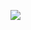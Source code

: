 [![](https://mermaid.ink/img/pako:eNqtlDFv2zAQhf_KgbMsWXLj2BqypEE7NGiAeCq4nMWTxFYiVZJyGhj-7z3RjtsC7hJ4oYT3yPfpSB33orKKRCk8_RzJVPRRY-Owl2br7IsnN7u743FHroTPm80TfHrYQBvC4Mss82FUmnxa-bSlzmvzQ6e1zugX9kNHOAyZH1Ca4_oZJ50yp6jHLzCRr8TpURu2_UXYH_NaNaXfL5PerKtwFIYpzZqLqL_c99Nq3OnKmpSHi5B_fGMDgeUpcPZDS_EUYXC0IxN8VBTVOHYBWjSq06YBW0edH7V1Pfhx2-twMRDB0AtEQ3uoHGEglQAqRQqCjTGd9iEBR46M4kFFccCGgHngWY1KDDktOZb23516-vq8gb3kVjCBq5CilOI-sqVIpFDxhbViXhSzPJ_NV5t8VS5WZbFO1zfrb1IcpBGJ6Mnxv6a4m_bSAEjB7H5ayq-nTZFCmgNPxTHY51dTiTK4kRIxDhPl1HyirLHzZ_VB6WDdWewsct2i3IvwOkyt2_CGcCR_fa2bSR9dx_Lb2U922ujQjtu0sn3mtWrRhXa3XmbLYrnCYkHL2wXeLBaq2ubrVV18yGt1O88LFIdDIijyH4_3RLwuDr8B3Q97PA?type=png)](https://mermaid.live/edit#pako:eNqtlDFv2zAQhf_KgbMsWXLj2BqypEE7NGiAeCq4nMWTxFYiVZJyGhj-7z3RjtsC7hJ4oYT3yPfpSB33orKKRCk8_RzJVPRRY-Owl2br7IsnN7u743FHroTPm80TfHrYQBvC4Mss82FUmnxa-bSlzmvzQ6e1zugX9kNHOAyZH1Ca4_oZJ50yp6jHLzCRr8TpURu2_UXYH_NaNaXfL5PerKtwFIYpzZqLqL_c99Nq3OnKmpSHi5B_fGMDgeUpcPZDS_EUYXC0IxN8VBTVOHYBWjSq06YBW0edH7V1Pfhx2-twMRDB0AtEQ3uoHGEglQAqRQqCjTGd9iEBR46M4kFFccCGgHngWY1KDDktOZb23516-vq8gb3kVjCBq5CilOI-sqVIpFDxhbViXhSzPJ_NV5t8VS5WZbFO1zfrb1IcpBGJ6Mnxv6a4m_bSAEjB7H5ayq-nTZFCmgNPxTHY51dTiTK4kRIxDhPl1HyirLHzZ_VB6WDdWewsct2i3IvwOkyt2_CGcCR_fa2bSR9dx_Lb2U922ujQjtu0sn3mtWrRhXa3XmbLYrnCYkHL2wXeLBaq2ubrVV18yGt1O88LFIdDIijyH4_3RLwuDr8B3Q97PA)
